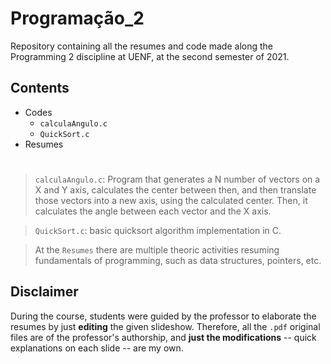 # Programação_2
Repository containing all the resumes and code made along the Programming 2 discipline at UENF, at the second semester of 2021.

## Contents
- Codes
  - `calculaAngulo.c`
  - `QuickSort.c`
- Resumes    
#
> `calculaAngulo.c`: Program that generates a N number of vectors on a X and Y axis, calculates the center between then, and then translate those vectors into a new axis, using the calculated center. Then, it calculates the angle between each vector and the X axis.

> `QuickSort.c`: basic quicksort algorithm implementation in C.

> At the `Resumes` there are multiple theoric activities resuming fundamentals of programming, such as data structures, pointers, etc.

## Disclaimer
During the course, students were guided by the professor to elaborate the resumes by just **editing** the given slideshow. Therefore, all the `.pdf` original files are of the professor's authorship, and **just the modifications** -- quick explanations on each slide -- are my own.
